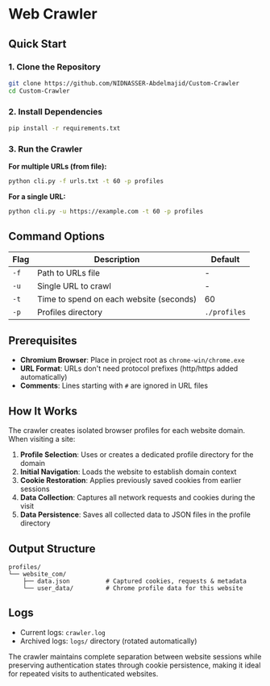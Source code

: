 # Web Crawler

## Quick Start

### 1. Clone the Repository
```bash
git clone https://github.com/NIDNASSER-Abdelmajid/Custom-Crawler
cd Custom-Crawler
```

### 2. Install Dependencies
```bash
pip install -r requirements.txt
```

### 3. Run the Crawler

**For multiple URLs (from file):**
```bash
python cli.py -f urls.txt -t 60 -p profiles
```

**For a single URL:**
```bash
python cli.py -u https://example.com -t 60 -p profiles
```

## Command Options

| Flag | Description | Default |
|------|-------------|---------|
| `-f` | Path to URLs file | - |
| `-u` | Single URL to crawl | - |
| `-t` | Time to spend on each website (seconds) | 60 |
| `-p` | Profiles directory | `./profiles` |

## Prerequisites

- **Chromium Browser**: Place in project root as `chrome-win/chrome.exe`
- **URL Format**: URLs don't need protocol prefixes (http/https added automatically)
- **Comments**: Lines starting with `#` are ignored in URL files

## How It Works

The crawler creates isolated browser profiles for each website domain. When visiting a site:

1. **Profile Selection**: Uses or creates a dedicated profile directory for the domain
2. **Initial Navigation**: Loads the website to establish domain context
3. **Cookie Restoration**: Applies previously saved cookies from earlier sessions
4. **Data Collection**: Captures all network requests and cookies during the visit
5. **Data Persistence**: Saves all collected data to JSON files in the profile directory

## Output Structure

```
profiles/
└── website_com/
    ├── data.json          # Captured cookies, requests & metadata
    └── user_data/         # Chrome profile data for this website
```

## Logs

- Current logs: `crawler.log`
- Archived logs: `logs/` directory (rotated automatically)

The crawler maintains complete separation between website sessions while preserving authentication states through cookie persistence, making it ideal for repeated visits to authenticated websites.